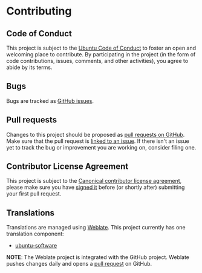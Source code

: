 # Contributing

## Code of Conduct

This project is subject to the [Ubuntu Code of Conduct](https://ubuntu.com/community/code-of-conduct) to foster an open and welcoming place to contribute.
By participating in the project (in the form of code contributions, issues, comments, and other activities), you agree to abide by its terms.

## Bugs

Bugs are tracked as [GitHub issues](https://github.com/ubuntu-flutter-community/software/issues?q=is%3Aissue+label%3Abug).

## Pull requests

Changes to this project should be proposed as [pull requests on GitHub](https://github.com/ubuntu-flutter-community/software/pulls).
Make sure that the pull request is [linked to an issue](https://docs.github.com/en/issues/tracking-your-work-with-issues/linking-a-pull-request-to-an-issue). If there isn't an issue yet to track the bug or improvement you are working on, consider filing one.

## Contributor License Agreement

This project is subject to the [Canonical contributor license agreement](https://ubuntu.com/legal/contributors), please make sure you have [signed it](https://ubuntu.com/legal/contributors/agreement) before (or shortly after) submitting your first pull request.

## Translations

Translations are managed using [Weblate](https://hosted.weblate.org/projects/ubuntu-software/).
This project currently has one translation component:

- [ubuntu-software](https://hosted.weblate.org/projects/ubuntu-software/ubuntu-software/)

**NOTE**: The Weblate project is integrated with the GitHub project. Weblate pushes changes daily and
opens a [pull request](https://github.com/ubuntu-flutter-community/software/pulls) on GitHub.
